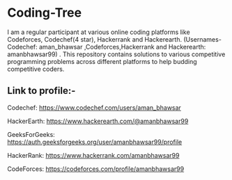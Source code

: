 # Coding-Tree
I am a regular participant at various online coding platforms like Codeforces, Codechef(4 star), Hackerrank and Hackerearth. (Usernames-Codechef: aman_bhawsar ,Codeforces,Hackerrank and Hackerearth: amanbhawsar99) . This repository contains solutions to various competitive programming problems across different platforms to help budding competitive coders.

## Link to profile:-
Codechef: https://www.codechef.com/users/aman_bhawsar

HackerEarth: https://www.hackerearth.com/@amanbhawsar99

GeeksForGeeks: https://auth.geeksforgeeks.org/user/amanbhawsar99/profile

HackerRank: https://www.hackerrank.com/amanbhawsar99

CodeForces: https://codeforces.com/profile/amanbhawsar99
